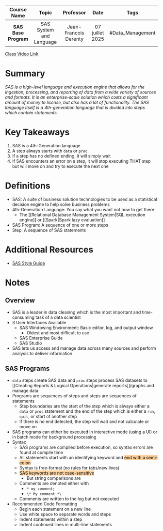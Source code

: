 |     Course Name      |          Topic          |       Professor       |      Date       |       Tags       |
| :------------------: | :---------------------: | :-------------------: | :-------------: | :--------------: |
| **SAS Base Program** | SAS System and Language | Jean-Francois Derenty | 07 juillet 2025 | #Data_Management |

[Class Video Link](https://dstisas-my.sharepoint.com/personal/blaise_pascal_nuc_dsti_institute/_layouts/15/stream.aspx?id=%2Fpersonal%2Fblaise%5Fpascal%5Fnuc%5Fdsti%5Finstitute%2FDocuments%2FRecordings%2FS25%20%2D%20Common%20Link%20DSDEDA%2D20250707%5F085143%2DMeeting%20Recording%2Emp4&ga=1&referrer=StreamWebApp%2EWeb&referrerScenario=AddressBarCopied%2Eview%2Eb5404a4e%2D7a61%2D42e1%2Daa2e%2De447a5e4e15c)

# Summary
*SAS is a high-level language and execution engine that allows for the ingestion, processing, and reporting of data from a wide variety of sources and formats. It is an enterprise-scale solution which costs a significant amount of money to license, but also has a lot of functionality. The SAS language itself is a 4th-generation language that is divided into steps which contain statements.*

# Key Takeaways
1. SAS is a 4th-Generation language
2. A step always starts with `data` or `proc`
3. If a step has no defined ending, it will simply wait
4. If SAS encounters an error on a step, it will stop executing THAT step but will move on and try to execute the next one

# Definitions
- SAS: A suite of business solution technologies to be used as a statistical decision engine to help solve business problems
- 4th-Generation Language: You say what you want not how to get there
	- The [[Relational Database Management System|SQL execution engine]] or [[Spark|Spark lazy evaluation]]
- SAS Program: A sequence of one or more steps
- Step: A sequence of SAS statements

# Additional Resources
- [SAS Style Guide](https://support.sas.com/resources/papers/proceedings/proceedings/sugi29/258-29.pdf)

# Notes
## Overview
- SAS is a leader in data cleaning which is the most important and time-consuming task of a data scientist
- 3 User Interfaces Available
	- SAS Windowing Environment: Basic editor, log, and output window
		- Oldest and most difficult to use
	- SAS Enterprise Guide
	- SAS Studio
- SAS lets us access and manage data across many sources and perform analysis to deliver information
## SAS Programs
- `data` steps create SAS data and `proc` steps process SAS datasets to [[Creating Reports & Logical Operations|generate reports]]/graphs and manage data 
- Programs are sequences of steps and steps are sequences of statements
	- Step boundaries are the start of the step which is always either a `data` or `proc` statement and the end of the step which is either a `run`, `quit`, or start of another step
	- If there is no end detected, the step will wait and not calculate or move on
- SAS programs can either be executed in interactive mode (using a UI) or in batch mode for background processing
- Syntax
	- SAS programs are compiled before execution, so syntax errors are found at compile time
	- All statements start with an identifying keyword and <mark style="background: #FFB86CA6;">end with a semi-colon</mark>
	- Syntax is free-format (no rules for tabs/new lines)
	- <mark style="background: #FFB86CA6;">SAS keywords are not case-sensitive</mark>
		- But string comparisons are
	- Comments are denoted either with
		- `* my comment;`
		- `\* My comment *\`
	- Comments are written to the log but not executed
- Recommended Code Formatting
	- Begin each statement on a new line
	- Use white space to separate words and steps
	- Indent statements within a step
	- Indent continued lines in multi-line statements